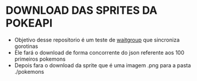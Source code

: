 # DOWNLOAD DAS SPRITES DA POKEAPI
 - Objetivo desse repositorio é um teste de [waitgroup](https://gobyexample.com/waitgroups) que sincroniza gorotinas
 - Ele fará o download de forma concorrente do json referente aos 100 primeiros pokemons
 - Depois fara o download da sprite que é uma imagem .png para a pasta ./pokemons
